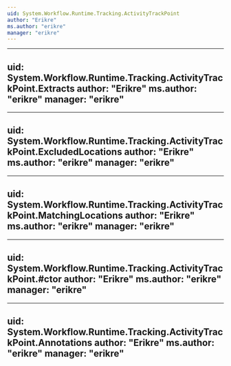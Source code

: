 ```yaml
---
uid: System.Workflow.Runtime.Tracking.ActivityTrackPoint
author: "Erikre"
ms.author: "erikre"
manager: "erikre"
---
```


---
uid: System.Workflow.Runtime.Tracking.ActivityTrackPoint.Extracts
author: "Erikre"
ms.author: "erikre"
manager: "erikre"
---

---
uid: System.Workflow.Runtime.Tracking.ActivityTrackPoint.ExcludedLocations
author: "Erikre"
ms.author: "erikre"
manager: "erikre"
---

---
uid: System.Workflow.Runtime.Tracking.ActivityTrackPoint.MatchingLocations
author: "Erikre"
ms.author: "erikre"
manager: "erikre"
---

---
uid: System.Workflow.Runtime.Tracking.ActivityTrackPoint.#ctor
author: "Erikre"
ms.author: "erikre"
manager: "erikre"
---

---
uid: System.Workflow.Runtime.Tracking.ActivityTrackPoint.Annotations
author: "Erikre"
ms.author: "erikre"
manager: "erikre"
---
